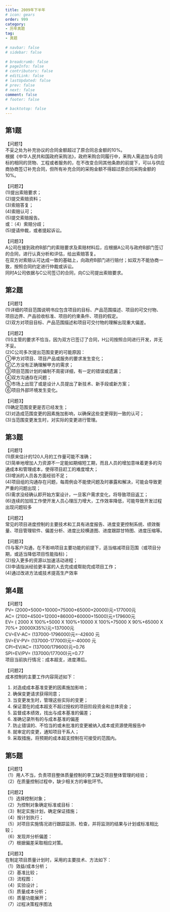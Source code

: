 ```yaml
---  
title: 2009年下半年  
# icon: gears  
order: 999  
category:  
- 历年真题  
tag:  
- 真题  
  
# navbar: false  
# sidebar: false  
  
# breadcrumb: false  
# pageInfo: false  
# contributors: false  
# editLink: false  
# lastUpdated: false  
# prev: false  
# next: false  
comment: false  
# footer: false  
  
# backtotop: false  
---  
```

## 第1题 ##

【问题1】  
不妥之处为补充协议的合同金额超过了原合同总金额的10%。  
根据《中华人民共和国政府采购法》，政府釆购合同履行中，釆购人需追加与合同标的相同的货物、工程或者服务的，在不改变合同其他条款的前提下，可以与供应商协商签订补充合同，但所有补充合同的采购金额不得超过原合同采购金额的10%。  
  
【问题2】  
(1)提出索赔要求；  
(2)提交索赔资料；  
(3)索赔答复；  
(4)索赔认可；  
(5)提交索赔报告。  
或：（4）索赔分歧；  
(5)提请仲裁，或者提起诉讼。  
  
【问题3】  
A公司在接到政府B部门的索赔要求及索赔材料后，应根据A公司与政府B部门签订的合同，进行认真分析和评估，给出索赔答复。  
在双方对索赔认可达成一致的基础上，向政府B部门进行赔付；如双方不能协商一致，按照合同约定进行仲裁或诉讼。  
同时A公司依据与C公司签订的合同，向C公司提出索赔要求。  


## 第2题 ##

【问题1】  
(1)详细的项目范围说明书应包含项目的目标、产品范围描述、项目的可交付物、项目边界、产品验收标准、项目的约束条件、项目的假定。  
(2)双方对项目目标、产品范围描述和项目可交付物的理解出现重大偏差。  
  
【问题2】  
(1)S主管的要求不恰当，因为双方已签订了合同，H公司按照合同进行开发，并无不妥。  
(2)C公司多次提出范围变更的可能原因：  
①甲方对项目、项目产品或服务的要求发生变化；  
②乙方没有正确理解甲方的需求；  
③项目范围计划的编制不周密详细，有一定的错误或遗漏；  
④双方沟通存在问题；  
⑤市场上出现了或是设计人员提出了新技术、新手段或新方案；  
⑥项目外部环境发生变化。  
  
【问题3】  
(1)确定范围变更是否已经发生；  
(2)对造成范围变更的因素施加影响，以确保这些变更得到一致的认可；  
(3)当范围变更发生时，对实际的变更进行管理。  


## 第3题 ##

【问题1】  
(1)原来估计的120人月的工作量可能不准确；  
(2)简单地增加人力资源不一定能如期缩短工期，而且人员的增加意味着更多的沟通成本和管理成本，使得项目赶工的难度增大；  
(3)增派的人员各方面经验不足；  
(4)项目组的沟通存在问题，每周例会不能使问题及时暴露和解决，可能会导致更严重的问题出现；  
(5)需求没经确认即开始方案设计，一旦客户需求变化，将导致项目返工；  
(6)连续的加班工作使开发人员心理压力增大，工作效率降低，可能导致开发过程出现问题较多  
  
【问题2】  
常见的项目进度控制的主要技术和工具有进度报告、进度变更控制系统、绩效衡量、项目管理软件、偏差分析、进度比较横道图、进度跟踪甘特图、进度压缩等。  
  
【问题3】  
(1)与客户沟通，在不影响项目主要功能的前提下，适当缩减项目范围（或项目分期，或适当降低项目性能指标)；  
(2)投入更多的资源以加速活动进程；  
(3)申请指派经验更丰富的人去完成或帮助完成项目工作；  
(4)通过改进方法或技术提高生产效率  


## 第4题 ##

【问题1】  
PV= (2000+5000+10000+75000+65000+20000)元=177000元  
AC= (2100+4500+12000+86000+60000+15000)元=179600元  
EV= ( 2000 X 100%+5000 X 100%+10000 X 100%+75000 X 90%+65000 X 70%+ 20000X35%)元=137000元  
CV=EV-AC= (137000-1796000)元=-42600 元  
SV=EV-PV= (137000-177000)元=-40000 元  
CPI=EV/AC= (137000/179600)元=0.76  
SPI=EV/PV= (137000/177000)元=0.77  
项目当前执行情况：成本超支，进度滞后。  
  
【问题2】  
成本控制的主要工作内容简述如下：  
1. 对造成成本基准变更的因素施加影响；  
2. 确保变更请求获得同意；  
3. 当变更发生时，管理这些实际的变更；  
4. 保证潜在的成本超支不超过授权的项目阶段资金和总体资金；  
5. 监督成本绩效，找出与成本基准的偏差；  
6. 准确记录所有的与成本基准的偏差  
7. 防止错误的、不恰当的或未批准的变更被纳入成本或资源使用报告中  
8. 就审定的变更，通知项目干系人；  
9. 采取措施，将预期的成本超支控制在可接受的范围内。  


## 第5题 ##

【问题1】  
（1）用人不当，负责项目整体质量控制的李工缺乏项目整体管理的经验；  
（2）在质量控制过程中，缺少相关方的审批环节。  
  
【问题2】  
（1）选择控制对象；  
（2）为控制对象确定标准或目标：  
（3）制定实施计划，确定保证措施；  
（4）按计划执行；  
（5）对项目实施情况进行跟踪监测、检查，并将监测的结果与计划或标准相比较；  
（6）发现并分析偏差：  
（7）根据偏差采取相应对策。  
  
【问题3】  
在制定项目质量计划时，采用的主要技术、方法如下：  
（1）效益/成本分析；  
（2）基准比较；  
（3）流程图：  
（4）实验设计；  
（5）质量成本分析；  
（6）质量功能展开；  
（7）过程决策程序图法  


